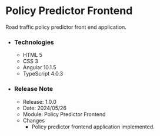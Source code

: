 # Policy Predictor Frontend
Road traffic policy predictor front end application.

* ### Technologies
    * HTML 5
    * CSS 3
    * Angular 10.1.5
    * TypeScript 4.0.3

* ### Release Note
    * Release: 1.0.0
    * Date: 2024/05/26
    * Module: Policy Predictor Frontend
    * Changes
        * Policy predictor frontend application implemented.
